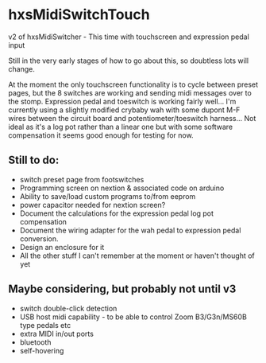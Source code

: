# hxsMidiSwitchTouch
v2 of hxsMidiSwitcher - This time with touchscreen and expression pedal input

Still in the very early stages of how to go about this, so doubtless lots will change.

At the moment the only touchscreen functionality is to cycle between preset pages, but the 8 switches are working and sending midi messages over to the stomp. Expression pedal and toeswitch is working fairly well... I'm currently using a slightly modified crybaby wah with some dupont M-F wires between the circuit board and potentiometer/toeswitch harness... Not ideal as it's a log pot rather than a linear one but with some software compensation it seems good enough for testing for now.

## Still to do:

- switch preset page from footswitches
- Programming screen on nextion & associated code on arduino
- Ability to save/load custom programs to/from eeprom
- power capacitor needed for nextion screen?
- Document the calculations for the expression pedal log pot compensation
- Document the wiring adapter for the wah pedal to expression pedal conversion.
- Design an enclosure for it
- All the other stuff I can't remember at the moment or haven't thought of yet

## Maybe considering, but probably not until v3

- switch double-click detection
- USB host midi capability - to be able to control Zoom B3/G3n/MS60B type pedals etc
- extra MIDI in/out ports
- bluetooth
- self-hovering
